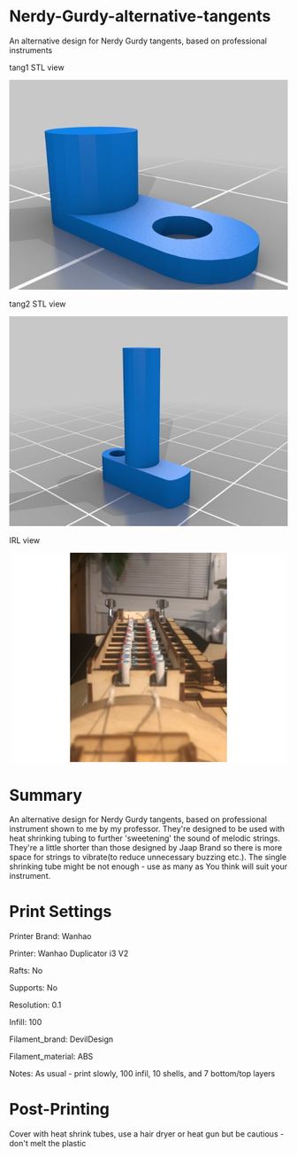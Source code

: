 # Nerdy-Gurdy-alternative-tangents
An alternative design for Nerdy Gurdy tangents, based on professional instruments

tang1 STL view

![Alt text](https://github.com/theremotheman/Nerdy-Gurdy-alternative-tangents/blob/master/images/2.jpg?raw=true "tang1 STL view")

tang2 STL view

![Alt text](https://github.com/theremotheman/Nerdy-Gurdy-alternative-tangents/blob/master/images/1.jpg?raw=true "tang2 STL view")

IRL view

![Alt text](https://github.com/theremotheman/Nerdy-Gurdy-alternative-tangents/blob/master/images/3.jpg?raw=true "IRL view")

# Summary

An alternative design for Nerdy Gurdy tangents, based on professional instrument shown to me by my professor. They're designed to be used with heat shrinking tubing to further 'sweetening' the sound of melodic strings. They're a little shorter than those designed by Jaap Brand so there is more space for strings to vibrate(to reduce unnecessary buzzing etc.). The single shrinking tube might be not enough - use as many as You think will suit your instrument.

# Print Settings

Printer Brand: Wanhao

Printer: Wanhao Duplicator i3 V2

Rafts: No

Supports: No

Resolution: 0.1

Infill: 100

Filament_brand: DevilDesign

Filament_material: ABS

Notes: 
As usual - print slowly, 100 infil, 10 shells, and 7 bottom/top layers

# Post-Printing

Cover with heat shrink tubes, use a hair dryer or heat gun but be cautious - don't melt the plastic
